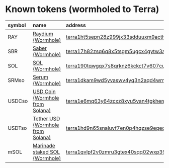 
Known tokens (wormholed to Terra)
===================================
  
| symbol   | name                                                                                | address                                                                                                                                  | origin   | sourceAddress                                                                                                           | symbol   |
|:---------|:------------------------------------------------------------------------------------|:-----------------------------------------------------------------------------------------------------------------------------------------|:---------|:------------------------------------------------------------------------------------------------------------------------|:-----------------|
| RAY      | [Raydium (Wormhole)](http://coingecko.com/en/coins/raydium)                         | [terra1ht5sepn28z999jx33sdduuxm9acthad507jg9q](https://finder.terra.money/columbus-5/token/terra1ht5sepn28z999jx33sdduuxm9acthad507jg9q) | sol      | [4k3Dyjzvzp8eMZWUXbBCjEvwSkkk59S5iCNLY3QrkX6R](https://solscan.io/address/4k3Dyjzvzp8eMZWUXbBCjEvwSkkk59S5iCNLY3QrkX6R) | RAY              |
| SBR      | [Saber (Wormhole)](http://coingecko.com/en/coins/saber)                             | [terra17h82zsq6q8x5tsgm5ugcx4gytw3axguvzt4pkc](https://finder.terra.money/columbus-5/token/terra17h82zsq6q8x5tsgm5ugcx4gytw3axguvzt4pkc) | sol      | [0x75344E5693ed5ecAdF4f292fFeb866c2cF8afCF1](https://solscan.io/address/0x75344E5693ed5ecAdF4f292fFeb866c2cF8afCF1)     | SBR              |
| SOL      | [SOL (Wormhole)](http://coingecko.com/en/coins/solana)                              | [terra190tqwgqx7s8qrknz6kckct7v607cu068gfujpk](https://finder.terra.money/columbus-5/token/terra190tqwgqx7s8qrknz6kckct7v607cu068gfujpk) | sol      | [So11111111111111111111111111111111111111112](https://solscan.io/address/So11111111111111111111111111111111111111112)   | SOL              |
| SRMso    | [Serum (Wormhole)](http://coingecko.com/en/coins/serum)                             | [terra1dkam9wd5yvaswv4yq3n2aqd4wm5j8n82qc0c7c](https://finder.terra.money/columbus-5/token/terra1dkam9wd5yvaswv4yq3n2aqd4wm5j8n82qc0c7c) | sol      | [SRMuApVNdxXokk5GT7XD5cUUgXMBCoAz2LHeuAoKWRt](https://solscan.io/address/SRMuApVNdxXokk5GT7XD5cUUgXMBCoAz2LHeuAoKWRt)   | SRMso            |
| USDCso   | [USD Coin (Wormhole from Solana)](http://coingecko.com/en/coins/usd-coin)           | [terra1e6mq63y64zcxz8xyu5van4tgkhemj3r86yvgu4](https://finder.terra.money/columbus-5/token/terra1e6mq63y64zcxz8xyu5van4tgkhemj3r86yvgu4) | sol      | [EPjFWdd5AufqSSqeM2qN1xzybapC8G4wEGGkZwyTDt1v](https://solscan.io/address/EPjFWdd5AufqSSqeM2qN1xzybapC8G4wEGGkZwyTDt1v) | USDCso           |
| USDTso   | [Tether USD (Wormhole from Solana)](http://coingecko.com/en/coins/tether)           | [terra1hd9n65snaluvf7en0p4hqzse9eqecejz2k8rl5](https://finder.terra.money/columbus-5/token/terra1hd9n65snaluvf7en0p4hqzse9eqecejz2k8rl5) | sol      | [Es9vMFrzaCERmJfrF4H2FYD4KCoNkY11McCe8BenwNYB](https://solscan.io/address/Es9vMFrzaCERmJfrF4H2FYD4KCoNkY11McCe8BenwNYB) | USDTso           |
| mSOL     | [Marinade staked SOL (Wormhole)](http://coingecko.com/en/coins/marinade-staked-sol) | [terra1qvlpf2v0zmru3gtex40sqq02wxp39x3cjh359y](https://finder.terra.money/columbus-5/token/terra1qvlpf2v0zmru3gtex40sqq02wxp39x3cjh359y) | sol      | [mSoLzYCxHdYgdzU16g5QSh3i5K3z3KZK7ytfqcJm7So](https://solscan.io/address/mSoLzYCxHdYgdzU16g5QSh3i5K3z3KZK7ytfqcJm7So)   | mSOL             |